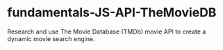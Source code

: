 # fundamentals-JS-API-TheMovieDB
Research and use The Movie Database (TMDb) movie API to create a dynamic movie search engine.
